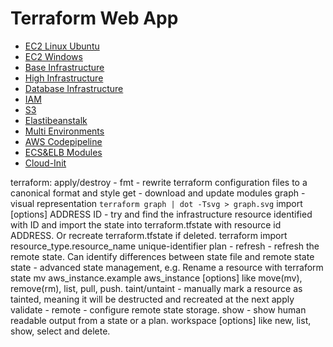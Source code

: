 # Terraform Web App

* [EC2 Linux Ubuntu](ec2-linux/instance.tf)
* [EC2 Windows](ec2-windows/instance.tf)
* [Base Infrastructure](base-infrastructure/base.md)
* [High Infrastructure](high-infrastructure/high.md)
* [Database Infrastructure](rds/rds.md)
* [IAM](iam/iam.md)
* [S3](s3/s3.md)
* [Elastibeanstalk](elasticbeanstalk/elasticbeanstalk.md)
* [Multi Environments](multi-env/env.md)
* [AWS Codepipeline](codepipeline/steps.md)
* [ECS&ELB Modules](modules/steps.md)
* [Cloud-Init](cloud-init/steps.md)

terraform:
apply/destroy - 
fmt - rewrite terraform configuration files to a canonical format and style
get - download and update modules
graph - visual representation ` terraform graph | dot -Tsvg > graph.svg `
import [options] ADDRESS ID - try and find the infrastructure resource identified with ID and import the state into terraform.tfstate with resource id ADDRESS. Or recreate terraform.tfstate if deleted.
terraform import resource_type.resource_name unique-identifier
plan -
refresh - refresh the remote state.  Can identify differences between state file and remote state
state - advanced state management, e.g. Rename a resource with terraform state mv aws_instance.example aws_instance [options] like move(mv), remove(rm), list, pull, push.
taint/untaint - manually mark a resource as tainted, meaning it will be destructed and recreated at the next apply
validate - 
remote - configure remote state storage.
show - show human readable output from a state or a plan.
workspace [options] like new, list, show, select and delete.
